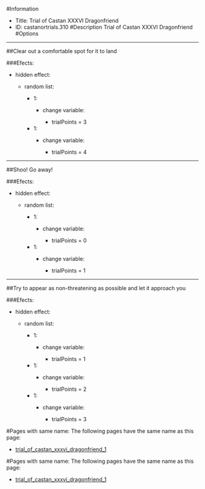 #Information
 - Title: Trial of Castan XXXVI Dragonfriend
 - ID: castanortrials.310
#Description
Trial of Castan XXXVI Dragonfriend
#Options

___
##Clear out a comfortable spot for it to land

###Efects:<ul><li>hidden effect:</li><ul><li>random list:</li><ul><li>1:</li><ul><li>change variable:</li><ul><li>trialPoints = 3</li></ul></ul><li>1:</li><ul><li>change variable:</li><ul><li>trialPoints = 4</li></ul></ul></ul></ul></ul>

___
##Shoo! Go away!

###Efects:<ul><li>hidden effect:</li><ul><li>random list:</li><ul><li>1:</li><ul><li>change variable:</li><ul><li>trialPoints = 0</li></ul></ul><li>1:</li><ul><li>change variable:</li><ul><li>trialPoints = 1</li></ul></ul></ul></ul></ul>

___
##Try to appear as non-threatening as possible and let it approach you

###Efects:<ul><li>hidden effect:</li><ul><li>random list:</li><ul><li>1:</li><ul><li>change variable:</li><ul><li>trialPoints = 1</li></ul></ul><li>1:</li><ul><li>change variable:</li><ul><li>trialPoints = 2</li></ul></ul><li>1:</li><ul><li>change variable:</li><ul><li>trialPoints = 3</li></ul></ul></ul></ul></ul>


#Pages with same name:
The following pages have the same name as this page:
 - [trial_of_castan_xxxvi_dragonfriend_1](trial_of_castan_xxxvi_dragonfriend_1.md)


#Pages with same name:
The following pages have the same name as this page:
 - [trial_of_castan_xxxvi_dragonfriend_1](trial_of_castan_xxxvi_dragonfriend_1.md)
